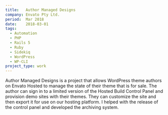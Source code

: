 ```yaml
---
title:   Author Managed Designs
company: Envato Pty Ltd.
period:  Mar 2018
date:    2018-03-01
tags:
  - Automation
  - PHP
  - Rails 5
  - Ruby
  - Sidekiq
  - WordPress
  - WP-CLI
project_type: work
---
```


Author Managed Designs is a project that allows WordPress theme authors on
Envato Hosted to manage the state of their theme that is for sale. The author
can sign in to a limited version of the Hosted Build Control Panel and
provision demo sites with their themes. They can customize the site and then
export it for use on our hosting platform. I helped with the release of the
control panel and developed the archiving system.
